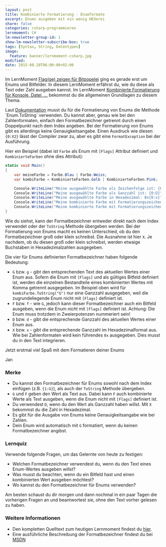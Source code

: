 ```yaml
---
layout: post
title: Kombinierte Formatierung - Enumformate
excerpt: Enums ausgeben mit ein wenig HEXerei
share: false
categories: csharp-programmieren
lernmoment: C#
lm-newsletter-group-id: 1
show-lm-newsletter-subscribe-box: true
tags: [Syntax, String, Datentypen]
image:
  feature: banner/lernmoment-csharp.jpg
modified:
date: 2015-08-28T06:00:00+02:00
---
```


Im LernMoment [Flag(ge) zeigen für Bitpopelei](/csharp-programmieren/flagge-zeigen-fuer-bitpopelei/) ging es gerade erst um Enums und Bitfelder. In diesem LernMoment erfährst du, wie du diese als Text oder Zahl ausgeben kannst. Im LernMoment [Kombinierte Formatierung für Konsole, Datei, ...](/csharp-programmieren/kombinierte-formatierung-fuer-konsole-datei/) bekommst du die allgemeinen Grundlagen zu diesem Thema.

Laut [Dokumentation](https://msdn.microsoft.com/de-de/library/c3s1ez6e(v=vs.110).aspx) musst du für die Formatierung von Enums die Methode `Enum.ToString` verwenden. Du kannst aber, genau wie bei den Zahlenformaten, einfach den Formatbezeichner getrennt durch einen Doppelpunkt nach dem Index angeben. Bei der Formatierung von Enums gibt es allerdings keine Genauigkeitsangabe. Einen Ausdruck wie diesen `{0:X2}` lässt der Compiler zwar zu, aber es gibt eine `FormatException` bei der Ausführung.

Hier ein Beispiel (dabei ist `Farbe` als Enum mit `[Flags]` Attribut definiert und `KombinierteFarben` ohne dies Attribut):

```cs
static void Main()
{
	var meineFarbe = Farbe.Blau | Farbe.Weiss;
	var kombiFarbe = KombinierteFarben.Gelb | KombinierteFarben.Pink;

	Console.WriteLine("Meine ausgewählte Farbe als Zeichenfolge ist: {0:G}", meineFarbe);
	Console.WriteLine("Meine ausgewählte Farbe als Ganzzahl ist: {0:D}", meineFarbe);
	Console.WriteLine("Meine ausgewählte Farbe in Hexadezimal: 0x{0:x}", meineFarbe);
	Console.WriteLine("Meine kombinierte Farbe mit Formatierungszeichen 'G' ist: {0}", kombiFarbe.ToString("G"));
	Console.WriteLine("Meine kombinierte Farbe mit Formatierungszeichen 'F' ist: {0}", kombiFarbe.ToString("F"));
}
```

Wie du siehst, kann der Formatbezeichner entweder direkt nach dem Index verwendet oder der `ToString` Methode übergeben werden. Bei der Formatierung von Enums macht es keinen Unterschied, ob du den Formatbezeichner groß oder klein schreibst. Die Ausnahme ist hier `X`. Je nachdem, ob du diesen groß oder klein schreibst, werden etwaige Buchstaben in Hexadezimalzahlen ausgegeben.

Die vier für Enums definierten Formatbezeichner haben folgende Bedeutung:

-	`G` bzw. `g` - gibt den entsprechenden Text des aktuellen Wertes einer Enum aus. Sofern die Enum mit `[Flags]` und als gültiges Bitfeld definiert ist, werden die einzelnen Bestandteile eines kombinierten Wertes mit Komma getrennt ausgegeben. Im Beispiel oben wird für `kombiFarbe.ToString("G")` nur eine Ganzzahl ausgegeben, weil die zugrundeliegende Enum nicht mit `[Flags]` definiert ist.
-	`F` bzw. `f` - wie `G`, jedoch kann dieser Formatbezeichner auch ein Bitfeld ausgeben, wenn die Enum *nicht* mit `[Flags]` definiert ist. Achtung: Die Enum muss trotzdem in Zweierpotenzen nummeriert sein!
-	`D` bzw. `d` - gibt die entsprechende Ganzzahl des aktuellen Wertes einer Enum aus.
-	`X` bzw. `x` - gibt die entsprechende Ganzzahl im Hexadezimalformat aus. Wie bei Zahlenformaten wird kein führendes `0x` ausgegeben. Dies musst du in den Text integrieren.

Jetzt erstmal viel Spaß mit dem Formatieren deiner Enums

Jan


### Merke

-	Du kannst den Formatbezeichner für Enums sowohl nach dem Index einfügen (z.B. `{1:G}`), als auch der `ToString` Methode übergeben.
-	`G` und `F` geben den Wert als Text aus. Dabei kann `F` auch kombinierte Werte als Text ausgeben, wenn die Enum nicht mit `[Flags]` definiert ist.
-	Du verwendest `D`, wenn du den Wert als Ganzzahl haben willst. Mit `X` bekommst du die Zahl in Hexadezimal.
-	Es gibt für die Ausgabe von Enums keine Genauigkeitsangabe wie bei Zahlen.
-	Dein Enum wird automatisch mit `G` formatiert, wenn du keinen Formatbezeichner angibst.

### Lernquiz 

Verwende folgende Fragen, um das Gelernte von heute zu festigen:

-	Welchen Formatbezeichner verwendest du, wenn du den Text eines Enum-Wertes ausgeben willst?
-	Was musst du beachten, wenn du ein Bitfeld hast und einen kombinierten Wert ausgeben möchtest?
-	Wo kannst du den Formatbezeichner für Enums verwenden?

Am besten schaust du dir morgen und dann nochmal in ein paar Tagen die vorherigen Fragen an und beantwortest sie, ohne den Text vorher gelesen zu haben.

### Weitere Informationen

-	Den kompletten Quelltext zum heutigen Lernmoment findest du [hier](https://github.com/LernMoment/csharp/tree/master/KombinierteFormatierung).
-	Eine ausführliche Beschreibung der Formatbezeichner findest du bei [MSDN](https://msdn.microsoft.com/de-de/library/c3s1ez6e(v=vs.110).aspx)
